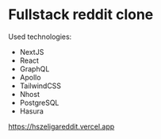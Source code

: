 # Fullstack reddit clone

Used technologies: 
- NextJS 
- React
- GraphQL
- Apollo
- TailwindCSS
- Nhost
- PostgreSQL
- Hasura

https://hszeligareddit.vercel.app